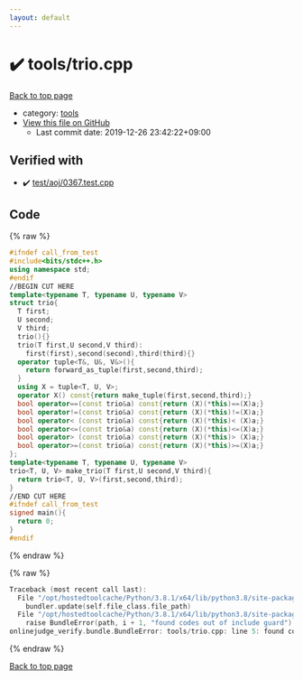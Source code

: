 ```yaml
---
layout: default
---
```


<!-- mathjax config similar to math.stackexchange -->
<script type="text/javascript" async
  src="https://cdnjs.cloudflare.com/ajax/libs/mathjax/2.7.5/MathJax.js?config=TeX-MML-AM_CHTML">
</script>
<script type="text/x-mathjax-config">
  MathJax.Hub.Config({
    TeX: { equationNumbers: { autoNumber: "AMS" }},
    tex2jax: {
      inlineMath: [ ['$','$'] ],
      processEscapes: true
    },
    "HTML-CSS": { matchFontHeight: false },
    displayAlign: "left",
    displayIndent: "2em"
  });
</script>

<script type="text/javascript" src="https://cdnjs.cloudflare.com/ajax/libs/jquery/3.4.1/jquery.min.js"></script>
<script src="https://cdn.jsdelivr.net/npm/jquery-balloon-js@1.1.2/jquery.balloon.min.js" integrity="sha256-ZEYs9VrgAeNuPvs15E39OsyOJaIkXEEt10fzxJ20+2I=" crossorigin="anonymous"></script>
<script type="text/javascript" src="../../assets/js/copy-button.js"></script>
<link rel="stylesheet" href="../../assets/css/copy-button.css" />


# :heavy_check_mark: tools/trio.cpp

<a href="../../index.html">Back to top page</a>

* category: <a href="../../index.html#4a931512ce65bdc9ca6808adf92d8783">tools</a>
* <a href="{{ site.github.repository_url }}/blob/master/tools/trio.cpp">View this file on GitHub</a>
    - Last commit date: 2019-12-26 23:42:22+09:00




## Verified with

* :heavy_check_mark: <a href="../../verify/test/aoj/0367.test.cpp.html">test/aoj/0367.test.cpp</a>


## Code

<a id="unbundled"></a>
{% raw %}
```cpp
#ifndef call_from_test
#include<bits/stdc++.h>
using namespace std;
#endif
//BEGIN CUT HERE
template<typename T, typename U, typename V>
struct trio{
  T first;
  U second;
  V third;
  trio(){}
  trio(T first,U second,V third):
    first(first),second(second),third(third){}
  operator tuple<T&, U&, V&>(){
    return forward_as_tuple(first,second,third);
  }
  using X = tuple<T, U, V>;
  operator X() const{return make_tuple(first,second,third);}
  bool operator==(const trio&a) const{return (X)(*this)==(X)a;}
  bool operator!=(const trio&a) const{return (X)(*this)!=(X)a;}
  bool operator< (const trio&a) const{return (X)(*this)< (X)a;}
  bool operator<=(const trio&a) const{return (X)(*this)<=(X)a;}
  bool operator> (const trio&a) const{return (X)(*this)> (X)a;}
  bool operator>=(const trio&a) const{return (X)(*this)>=(X)a;}
};
template<typename T, typename U, typename V>
trio<T, U, V> make_trio(T first,U second,V third){
  return trio<T, U, V>(first,second,third);
}
//END CUT HERE
#ifndef call_from_test
signed main(){
  return 0;
}
#endif

```
{% endraw %}

<a id="bundled"></a>
{% raw %}
```cpp
Traceback (most recent call last):
  File "/opt/hostedtoolcache/Python/3.8.1/x64/lib/python3.8/site-packages/onlinejudge_verify/docs.py", line 342, in write_contents
    bundler.update(self.file_class.file_path)
  File "/opt/hostedtoolcache/Python/3.8.1/x64/lib/python3.8/site-packages/onlinejudge_verify/bundle.py", line 148, in update
    raise BundleError(path, i + 1, "found codes out of include guard")
onlinejudge_verify.bundle.BundleError: tools/trio.cpp: line 5: found codes out of include guard

```
{% endraw %}

<a href="../../index.html">Back to top page</a>

